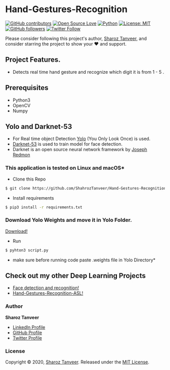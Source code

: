 # Hand-Gestures-Recognition
[![GitHub contributors](https://img.shields.io/badge/contributions-welcome-brightgreen.svg?style=flat)](https://github.com/ShahrozTanveer/Hand-Gestures-Recognition/pulls)
[![Open Source Love](https://badges.frapsoft.com/os/v1/open-source.png?v=103)](https://opensource.com/users/sharoztanveer)
[![Python](https://img.shields.io/badge/Made%20with-Python-1f425f.svg)](https://www.python.org/)
[![License: MIT](https://img.shields.io/badge/License-MIT-yellow.svg)](https://github.com/ShahrozTanveer/Hand-Gestures-Recognition/blob/master/LICENSE)
[![GitHub followers](https://img.shields.io/github/followers/ShahrozTanveer.svg?style=social&label=Follow)](https://github.com/ShahrozTanveer)
[![Twitter Follow](https://img.shields.io/twitter/follow/saadtanveer3121.svg?style=social)](https://twitter.com/saadtanveer3121)


Please consider following this project's author, [Sharoz Tanveer](https://github.com/ShahrozTanveer), and consider starring the project to show your :heart: and support.

## Project Features.
* Detects real time hand gesture and recognize which digit it is from 1 - 5 .

## Prerequisites
* Python3
* OpenCV
* Numpy


## Yolo and Darknet-53
* For Real time object Detection [Yolo](https://pjreddie.com/darknet/yolo/) (You Only Look Once) is used.
* [Darknet-53](https://pjreddie.com/darknet/) is used to train model for face detection.
* Darknet is an open source neural network framework by [Joseph Redmon](https://github.com/pjreddie)


### This application is tested on  Linux and macOS*

* Clone this Repo
```bash
$ git clone https://github.com/ShahrozTanveer/Hand-Gestures-Recognition.git
```
* Install requirements
```bash
$ pip3 install -r requirements.txt
```

### Download Yolo Weights and move it in Yolo Folder.
[Download!](https://drive.google.com/file/d/1kTjSXHp5Y1EPLIMjqTvio0yaZCDNKook/view?usp=sharing)

* Run
```bash
$ pyhton3 script.py
```
* make sure before running code paste .weights file in Yolo Directory*

## Check out my other Deep Learning Projects
* [Face detection and recognition!](https://github.com/ShahrozTanveer/Face-Detection-and-Recognition)
* [Hand-Gestures-Recognition-ASL!](https://github.com/ShahrozTanveer/Hand-Gestures-Recognition-ASL)


### Author

**Sharoz Tanveer**

* [LinkedIn Profile](https://www.linkedin.com/in/sharoztanveer/)
* [GitHub Profile](https://github.com/ShahrozTanveer)
* [Twitter Profile](https://twitter.com/saadtanveer3121)


### License

Copyright © 2020, [Sharoz Tanveer](https://github.com/ShahrozTanveer).
Released under the [MIT License](LICENSE).


